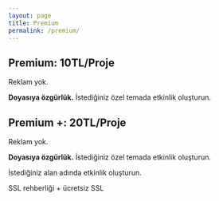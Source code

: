 ```yaml
---
layout: page
title: Premium
permalink: /premium/
---
```


<h2><b>Premium: 10TL/Proje</b></h2>
<p>Reklam yok.</p>
<p><b>Doyasıya özgürlük.</b> İstediğiniz özel temada etkinlik oluşturun.</p>


<h2><b>Premium +: 20TL/Proje</b></h2>
<p>Reklam yok.</p>
<p><b>Doyasıya özgürlük.</b> İstediğiniz özel temada etkinlik oluşturun.</p>
<p>İstediğiniz alan adında etkinlik oluşturun.</p>
<p>SSL rehberliği + ücretsiz SSL</p>
